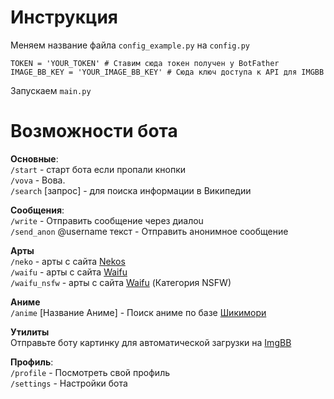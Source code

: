 # Инструкция

Меняем название файла `config_example.py` на `config.py`
```Config
TOKEN = 'YOUR_TOKEN' # Ставим сюда токен получен у BotFather
IMAGE_BB_KEY = 'YOUR_IMAGE_BB_KEY' # Сюда ключ доступа к API для IMGBB
```
Запускаем `main.py`

# Возможности бота

**Основные**:  
`/start` - старт бота если пропали кнопки  
`/vova` - Вова.  
`/search` [запрос] - для поиска информации в Википедии  


**Сообщения**:  
`/write` - Отправить сообщение через диалоu    
`/send_anon` @username текст - Отправить анонимное сообщение  

**Арты**  
`/neko` - арты с сайта [Nekos](http://nekos.life)  
`/waifu` - арты с сайта [Waifu](http://waifu.pics)  
`/waifu_nsfw` - арты с сайта [Waifu](http://waifu.pics) (Категория NSFW)  

**Аниме**  
`/anime` [Название Аниме] - Поиск аниме по базе [Шикимори](http://shikimori.one/)  

**Утилиты**  
Отправьте боту картинку для автоматической загрузки на [ImgBB](https://imgbb.com/)  

**Профиль**:  
`/profile` - Посмотреть свой профиль  
`/settings` - Настройки бота  
